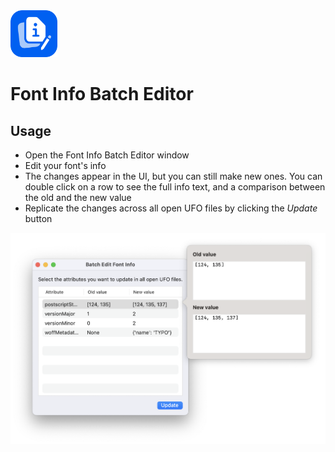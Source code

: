 <img src="images/FontInfoBatchEditorMechanicIcon.png" alt="extension icon" width="75px"/>

Font Info Batch Editor
==========

Usage
-----

- Open the Font Info Batch Editor window
- Edit your font's info
- The changes appear in the UI, but you can still make new ones. You can double click on a row to see the full info text, and a comparison between the old and the new value
- Replicate the changes across all open UFO files by clicking the *Update* button

![](images/popover.png)